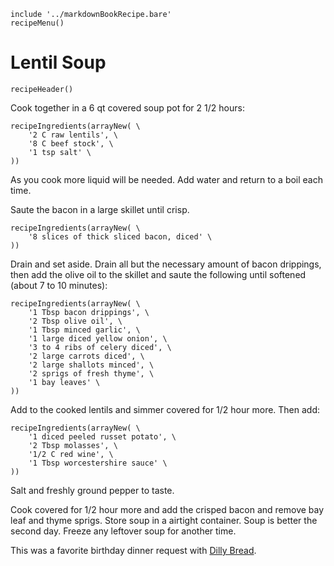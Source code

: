 ~~~ markdown-script
include '../markdownBookRecipe.bare'
recipeMenu()
~~~

# Lentil Soup

~~~ markdown-script
recipeHeader()
~~~

Cook together in a 6 qt covered soup pot for 2 1/2 hours:

~~~ markdown-script
recipeIngredients(arrayNew( \
    '2 C raw lentils', \
    '8 C beef stock', \
    '1 tsp salt' \
))
~~~

As you cook more liquid will be needed. Add water and return to a boil each time.

Saute the bacon in a large skillet until crisp.

~~~ markdown-script
recipeIngredients(arrayNew( \
    '8 slices of thick sliced bacon, diced' \
))
~~~

Drain and set aside. Drain all but the necessary amount of bacon drippings, then add the olive oil
to the skillet and saute the following until softened (about 7 to 10 minutes):

~~~ markdown-script
recipeIngredients(arrayNew( \
    '1 Tbsp bacon drippings', \
    '2 Tbsp olive oil', \
    '1 Tbsp minced garlic', \
    '1 large diced yellow onion', \
    '3 to 4 ribs of celery diced', \
    '2 large carrots diced', \
    '2 large shallots minced', \
    '2 sprigs of fresh thyme', \
    '1 bay leaves' \
))
~~~

Add to the cooked lentils and simmer covered for 1/2 hour more. Then add:

~~~ markdown-script
recipeIngredients(arrayNew( \
    '1 diced peeled russet potato', \
    '2 Tbsp molasses', \
    '1/2 C red wine', \
    '1 Tbsp worcestershire sauce' \
))
~~~

Salt and freshly ground pepper to taste.

Cook covered for 1/2 hour more and add the crisped bacon and remove bay leaf and thyme sprigs. Store
soup in a airtight container. Soup is better the second day. Freeze any leftover soup for another
time.

This was a favorite birthday dinner request with
[Dilly Bread](#url=DillyBread.md&var.vCategory='Breads').
